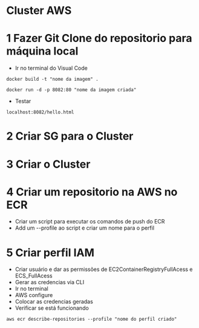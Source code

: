 # Cluster AWS

# 1 Fazer Git Clone do repositorio para máquina local

- Ir no terminal do Visual Code

```
docker build -t "nome da imagem" .
```
```
docker run -d -p 8082:80 "nome da imagem criada" 
```
- Testar

```
localhost:8082/hello.html
```

# 2 Criar SG para o Cluster 

# 3 Criar o Cluster

# 4 Criar um repositorio na AWS no ECR

- Criar um script para executar os comandos de push do ECR
- Add um --profile ao script e criar um nome para o perfil

# 5 Criar perfil IAM

- Criar usuário e dar as permissões de EC2ContainerRegistryFullAcess e ECS_FullAcess
- Gerar as credencias via CLI
- Ir no terminal
- AWS configure
- Colocar as credencias geradas
- Verificar se está funcionando

```
aws ecr describe-repositories --profile "nome do perfil criado"
```




